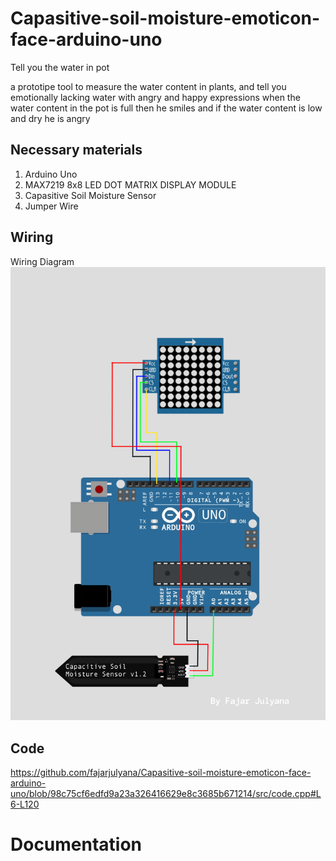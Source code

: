 # Capasitive-soil-moisture-emoticon-face-arduino-uno
Tell you the water in pot 

a prototipe tool to measure the water content in plants, and tell you emotionally lacking water with angry and happy expressions when the water content in the pot is full then he smiles and if the water content is low and dry he is angry

## Necessary materials
1. Arduino Uno
2. MAX7219 8x8 LED DOT MATRIX DISPLAY MODULE
3. Capasitive Soil Moisture Sensor
4. Jumper Wire

## Wiring

Wiring Diagram
<img src="capture/wiring.png">

## Code
https://github.com/fajarjulyana/Capasitive-soil-moisture-emoticon-face-arduino-uno/blob/98c75cf6edfd9a23a326416629e8c3685b671214/src/code.cpp#L6-L120
# Documentation
